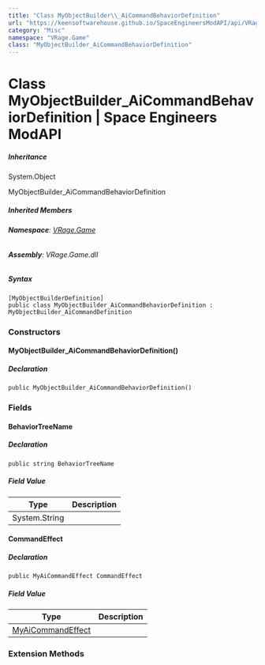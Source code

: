 ```yaml
---
title: "Class MyObjectBuilder\\_AiCommandBehaviorDefinition"
url: "https://keensoftwarehouse.github.io/SpaceEngineersModAPI/api/VRage.Game.MyObjectBuilder_AiCommandBehaviorDefinition.html"
category: "Misc"
namespace: "VRage.Game"
class: "MyObjectBuilder_AiCommandBehaviorDefinition"
---
```


# Class MyObjectBuilder\_AiCommandBehaviorDefinition | Space Engineers ModAPI

##### Inheritance

System.Object

MyObjectBuilder\_AiCommandBehaviorDefinition

##### Inherited Members

###### **Namespace**: [VRage.Game](https://keensoftwarehouse.github.io/SpaceEngineersModAPI/api/VRage.Game.html)

###### **Assembly**: VRage.Game.dll

##### Syntax

```
[MyObjectBuilderDefinition]
public class MyObjectBuilder_AiCommandBehaviorDefinition : MyObjectBuilder_AiCommandDefinition
```

### Constructors

#### MyObjectBuilder\_AiCommandBehaviorDefinition()

##### Declaration

```
public MyObjectBuilder_AiCommandBehaviorDefinition()
```

### Fields

#### BehaviorTreeName

##### Declaration

```
public string BehaviorTreeName
```

##### Field Value

| Type | Description |
| --- | --- |
| System.String |     |

#### CommandEffect

##### Declaration

```
public MyAiCommandEffect CommandEffect
```

##### Field Value

| Type | Description |
| --- | --- |
| [MyAiCommandEffect](https://keensoftwarehouse.github.io/SpaceEngineersModAPI/api/VRage.Game.MyAiCommandEffect.html) |     |

### Extension Methods